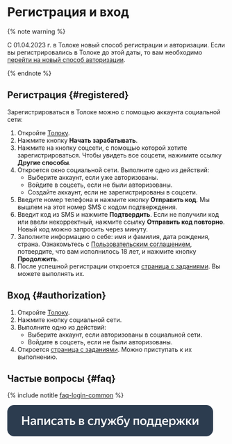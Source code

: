 # Регистрация и вход

{% note warning %}

С 01.04.2023 г. в Толоке новый способ регистрации и авторизации. Если вы регистрировались в Толоке до этой даты, то вам необходимо [перейти на новый способ авторизации](new-authorization.md).

{% endnote %}

## Регистрация {#registered}

Зарегистрироваться в Толоке можно с помощью аккаунта социальной сети:

1. Откройте [Толоку](http://toloka.yandex.ru/).
2. Нажмите кнопку **Начать зарабатывать**.
3. Нажмите на кнопку соцсети, с помощью которой хотите зарегистрироваться. Чтобы увидеть все соцсети, нажимите ссылку **Другие способы**.
4. Откроется окно социальной сети. Выполните одно из действий:
   - Выберите аккаунт, если уже авторизованы.
   - Войдите в соцсеть, если не были авторизованы.
   - Создайте аккаунт, если не зарегистрированы в соцсети.
5. Введите номер телефона и нажмите кнопку **Отправить код**. Мы вышлем на этот номер SMS с кодом подтверждения.
6. Введит код из SMS и нажмите **Подтвердить**. Если не получили код или ввели некорректный, нажмите ссылку **Отправить код повторно**. Новый код можно запросить через минуту.
7. Заполните информацию о себе: имя и фамилия, дата рождения, страна. Ознакомьтесь с [Пользовательским соглашением](https://yandex.ru/legal/toloka_useragreement/), потвердите, что вам исполнилось 18 лет, и нажмите кнопку **Продолжить**.
8. После успешной регистрации откроется [страница с заданиями](task-select.md). Вы можете выполнять их.

## Вход {#authorization}

1. Откройте [Толоку](http://toloka.yandex.ru/).
2. Нажмите кнопку социальной сети.
3. Выполните одно из действий:
   - Выберите аккаунт, если авторизованы в социальной сети.
   - Войдите в соцсеть, если не были авторизованы.
4. Откроется [страница с заданиями](task-select.md). Можно приступать к их выполнению.

## Частые вопросы {#faq}

{% include notitle [faq-login-common](_includes/register/id-faq/login-common.md) %}

[![](assets/buttons/contact-support.svg)](troubleshooting/troubleshooting.md#registration)

